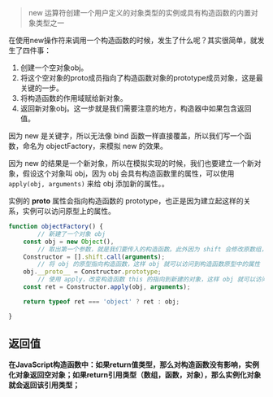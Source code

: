 > new 运算符创建一个用户定义的对象类型的实例或具有构造函数的内置对象类型之一

在使用new操作符来调用一个构造函数的时候，发生了什么呢？其实很简单，就发生了四件事：

1. 创建一个空对象obj。
2. 将这个空对象的proto成员指向了构造函数对象的prototype成员对象，这是最关键的一步。
3. 将构造函数的作用域赋给新对象。
4. 返回新对象obj。这一步就是我们需要注意的地方，构造器中如果包含返回值。

因为 new 是关键字，所以无法像 bind 函数一样直接覆盖，所以我们写一个函数，命名为 objectFactory，来模拟 new 的效果。

因为 new 的结果是一个新对象，所以在模拟实现的时候，我们也要建立一个新对象，假设这个对象叫 obj，因为 obj 会具有构造函数里的属性，可以使用 `apply(obj, arguments)` 来给 obj 添加新的属性。。

实例的 __proto__ 属性会指向构造函数的 prototype，也正是因为建立起这样的关系，实例可以访问原型上的属性。

```ts
function objectFactory() {
		// 新建了一个对象 obj
    const obj = new Object(),
		// 取出第一个参数，就是我们要传入的构造函数。此外因为 shift 会修改原数组，所以 arguments 会被去除第一个参数
    Constructor = [].shift.call(arguments);
		// 将 obj 的原型指向构造函数，这样 obj 就可以访问到构造函数原型中的属性
    obj.__proto__ = Constructor.prototype;
		// 使用 apply，改变构造函数 this 的指向到新建的对象，这样 obj 就可以访问到构造函数中的属性
    const ret = Constructor.apply(obj, arguments);

    return typeof ret === 'object' ? ret : obj;

}
```

## 返回值

**在JavaScript构造函数中：如果return值类型，那么对构造函数没有影响，实例化对象返回空对象；如果return引用类型（数组，函数，对象），那么实例化对象就会返回该引用类型；**

